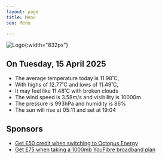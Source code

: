 ```yaml
---
layout: page
title: Menu
seo: Menu

---
```


![Logo](/images/logo.jpg){:width="832px"}

<!-- weather_marker starts -->
## On Tuesday, 15 April 2025

- The average temperature today is 11.98˚C,
- With highs of 12.77˚C and lows of 11.49˚C,
- It may feel like 11.48˚C with broken clouds
- The wind speed is 3.58m/s and visibility is 10000m
- The pressure is 993hPa and humidity is 86%
- The sun will rise at 05:11 and set at 19:04

<!-- weather_marker ends -->

## Sponsors

- [Get £50 credit when switching to Octopus Energy](https://bit.ly/3oD1nnS)
- [Get £75 when taking a 1000mb YouFibre broadband plan](https://aklam.io/91zWhU?)



